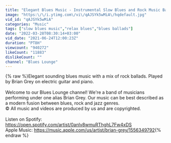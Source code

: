 ```yaml
---
title: "Elegant Blues Music - Instrumental Slow Blues and Rock Music Ballads to Relax"
image: "https:\/\/i.ytimg.com\/vi\/qAJSYk5wMiA\/hqdefault.jpg"
vid_id: "qAJSYk5wMiA"
categories: "Music"
tags: ["slow blues music","relax blues","blues ballads"]
date: "2022-03-28T08:30:14+03:00"
vid_date: "2021-06-24T12:00:23Z"
duration: "PT8H"
viewcount: "940272"
likeCount: "11883"
dislikeCount: ""
channel: "Blues Lounge"
---
```

{% raw %}Elegant sounding blues music with a mix of rock ballads. Played by Brian Grey on electric guitar and piano.<br /><br />Welcome to our Blues Lounge channel! We're a band of musicians performing under one alias Brian Grey. Our music can be best described as a modern fusion between blues, rock and jazz genres.<br />© All music and videos are produced by us and are copyrighted.<br /><br />Listen on Spotify: <a rel="nofollow" target="blank" href="https://open.spotify.com/artist/0anlv8wmuRThghL7Fw4xDS">https://open.spotify.com/artist/0anlv8wmuRThghL7Fw4xDS</a><br />Apple Music: <a rel="nofollow" target="blank" href="https://music.apple.com/us/artist/brian-grey/1556349792">https://music.apple.com/us/artist/brian-grey/1556349792</a>{% endraw %}
